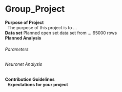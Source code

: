# Group_Project
**Purpose of Project**<br/>&nbsp;
The purpose of this project is to ...<br/>
**Data set** 
Planned open set data set from ... 65000 rows<br/>
**Planned Analysis** 
###### Parameters<br/>
###### Neuronet Analysis<br/>
**Contribution Guidelines**<br/>&nbsp;
**Expectations for your project**<br/>&nbsp;
